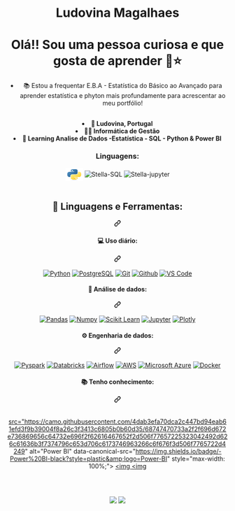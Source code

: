 <div align="center">

 # Ludovina Magalhaes

# Olá!! Sou uma pessoa curiosa e que gosta de aprender 👋⭐

 </div align="center">



<div align="center">

 
- 📚 Estou a frequentar E.B.A - Estatística do Básico ao Avançado para aprender estatística e phyton mais profundamente para acrescentar ao meu portfólio!

##
<!-- List -->
<h4>
    <li> 📌 Ludovina, Portugal </li>
    <li> 👨‍🎓 Informática de Gestão </li>
    <li> 🌱 Learning Analise de Dados -Estatística - SQL - Python & Power BI </li>
    
</h4>

### Linguagens:
<div>
  <img align="center" alt="-Python" height="30" width="40" src="https://raw.githubusercontent.com/devicons/devicon/master/icons/python/python-original.svg">
  <img align="center" alt="Stella-SQL" height="30" width="40" src="https://cdn.jsdelivr.net/gh/devicons/devicon@latest/icons/azuresqldatabase/azuresqldatabase-original.svg" />
  <img align="center" alt="Stella-jupyter" height="30" width="40" src="https://cdn.jsdelivr.net/gh/devicons/devicon@latest/icons/jupyter/jupyter-original-wordmark.svg" />          
                              
</div>
<br>
<div class="markdown-heading" dir="auto"><h2 class="heading-element" dir="auto">🚀 <strong>Linguagens e Ferramentas:</strong></h2><a id="user-content--linguagens-e-ferramentas" class="anchor" aria-label="Permalink: 🚀 Linguagens e Ferramentas:" href="#-linguagens-e-ferramentas"><svg class="octicon octicon-link" viewBox="0 0 16 16" version="1.1" width="16" height="16" aria-hidden="true"><path d="m7.775 3.275 1.25-1.25a3.5 3.5 0 1 1 4.95 4.95l-2.5 2.5a3.5 3.5 0 0 1-4.95 0 .751.751 0 0 1 .018-1.042.751.751 0 0 1 1.042-.018 1.998 1.998 0 0 0 2.83 0l2.5-2.5a2.002 2.002 0 0 0-2.83-2.83l-1.25 1.25a.751.751 0 0 1-1.042-.018.751.751 0 0 1-.018-1.042Zm-4.69 9.64a1.998 1.998 0 0 0 2.83 0l1.25-1.25a.751.751 0 0 1 1.042.018.751.751 0 0 1 .018 1.042l-1.25 1.25a3.5 3.5 0 1 1-4.95-4.95l2.5-2.5a3.5 3.5 0 0 1 4.95 0 .751.751 0 0 1-.018 1.042.751.751 0 0 1-1.042.018 1.998 1.998 0 0 0-2.83 0l-2.5 2.5a1.998 1.998 0 0 0 0 2.83Z"></path></svg></a></div>
<div class="markdown-heading" dir="auto"><h4 class="heading-element" dir="auto">💻 Uso diário:</h4><a id="user-content--uso-diário" class="anchor" aria-label="Permalink: 💻 Uso diário:" href="#-uso-diário"><svg class="octicon octicon-link" viewBox="0 0 16 16" version="1.1" width="16" height="16" aria-hidden="true"><path d="m7.775 3.275 1.25-1.25a3.5 3.5 0 1 1 4.95 4.95l-2.5 2.5a3.5 3.5 0 0 1-4.95 0 .751.751 0 0 1 .018-1.042.751.751 0 0 1 1.042-.018 1.998 1.998 0 0 0 2.83 0l2.5-2.5a2.002 2.002 0 0 0-2.83-2.83l-1.25 1.25a.751.751 0 0 1-1.042-.018.751.751 0 0 1-.018-1.042Zm-4.69 9.64a1.998 1.998 0 0 0 2.83 0l1.25-1.25a.751.751 0 0 1 1.042.018.751.751 0 0 1 .018 1.042l-1.25 1.25a3.5 3.5 0 1 1-4.95-4.95l2.5-2.5a3.5 3.5 0 0 1 4.95 0 .751.751 0 0 1-.018 1.042.751.751 0 0 1-1.042.018 1.998 1.998 0 0 0-2.83 0l-2.5 2.5a1.998 1.998 0 0 0 0 2.83Z"></path></svg></a></div>
<p dir="auto"><a target="_blank" rel="noopener noreferrer nofollow" href="https://camo.githubusercontent.com/89e8b2eeeb9c2652c1dc087a9f72b514d8a50efd787ffced15c6af9c2c718c14/68747470733a2f2f696d672e736869656c64732e696f2f62616467652f2d507974686f6e2d626c61636b3f7374796c653d666c61742d737175617265266c6f676f3d507974686f6e"><img src="https://camo.githubusercontent.com/89e8b2eeeb9c2652c1dc087a9f72b514d8a50efd787ffced15c6af9c2c718c14/68747470733a2f2f696d672e736869656c64732e696f2f62616467652f2d507974686f6e2d626c61636b3f7374796c653d666c61742d737175617265266c6f676f3d507974686f6e" alt="Python" data-canonical-src="https://img.shields.io/badge/-Python-black?style=flat-square&amp;logo=Python" style="max-width: 100%;"></a>
<a target="_blank" rel="noopener noreferrer nofollow" href="https://camo.githubusercontent.com/21758e09923271aeb8f311b50fef422b0084dfa513d41af655f643aef92356fb/68747470733a2f2f696d672e736869656c64732e696f2f62616467652f2d506f737467726553514c2d626c61636b3f7374796c653d666c61742d737175617265266c6f676f3d506f737467726553514c"><img src="https://camo.githubusercontent.com/21758e09923271aeb8f311b50fef422b0084dfa513d41af655f643aef92356fb/68747470733a2f2f696d672e736869656c64732e696f2f62616467652f2d506f737467726553514c2d626c61636b3f7374796c653d666c61742d737175617265266c6f676f3d506f737467726553514c" alt="PostgreSQL" data-canonical-src="https://img.shields.io/badge/-PostgreSQL-black?style=flat-square&amp;logo=PostgreSQL" style="max-width: 100%;"></a>
<a target="_blank" rel="noopener noreferrer nofollow" href="https://camo.githubusercontent.com/c41c5a5f5088cd8aa066a6b1ceffe36e6b7e201d48d308df133f7ff63b723af0/68747470733a2f2f696d672e736869656c64732e696f2f62616467652f2d4c696e75782d626c61636b3f7374796c653d666c61742d737175617265266c6f676f3d4c696e7578"><img 
<a target="_blank" rel="noopener noreferrer nofollow" href="https://camo.githubusercontent.com/6254c12c1ded0af6f19a0ff137ee4e07175d62dfee2724496b75c1e3e8b80668/68747470733a2f2f696d672e736869656c64732e696f2f62616467652f2d4769742d626c61636b3f7374796c653d666c61742d737175617265266c6f676f3d476974"><img src="https://camo.githubusercontent.com/6254c12c1ded0af6f19a0ff137ee4e07175d62dfee2724496b75c1e3e8b80668/68747470733a2f2f696d672e736869656c64732e696f2f62616467652f2d4769742d626c61636b3f7374796c653d666c61742d737175617265266c6f676f3d476974" alt="Git" data-canonical-src="https://img.shields.io/badge/-Git-black?style=flat-square&amp;logo=Git" style="max-width: 100%;"></a>
<a target="_blank" rel="noopener noreferrer nofollow" href="https://camo.githubusercontent.com/a8ef4b1cbafdaa9b284a43bfb7556b1594a59abdd4523ede8b45fedc962cc702/68747470733a2f2f696d672e736869656c64732e696f2f62616467652f2d4769746875622d626c61636b3f7374796c653d666c61742d737175617265266c6f676f3d476974687562"><img src="https://camo.githubusercontent.com/a8ef4b1cbafdaa9b284a43bfb7556b1594a59abdd4523ede8b45fedc962cc702/68747470733a2f2f696d672e736869656c64732e696f2f62616467652f2d4769746875622d626c61636b3f7374796c653d666c61742d737175617265266c6f676f3d476974687562" alt="Github" data-canonical-src="https://img.shields.io/badge/-Github-black?style=flat-square&amp;logo=Github" style="max-width: 100%;"></a>
<a target="_blank" rel="noopener noreferrer nofollow" href="https://camo.githubusercontent.com/c12a03c1a32de1207376b35ec58a65ba96faa1b2a746f7e39b2439bd092ea260/68747470733a2f2f696d672e736869656c64732e696f2f62616467652f2d5653253230436f64652d626c61636b3f7374796c653d666c61742d737175617265266c6f676f3d76697375616c2d73747564696f2d636f6465"><img src="https://camo.githubusercontent.com/c12a03c1a32de1207376b35ec58a65ba96faa1b2a746f7e39b2439bd092ea260/68747470733a2f2f696d672e736869656c64732e696f2f62616467652f2d5653253230436f64652d626c61636b3f7374796c653d666c61742d737175617265266c6f676f3d76697375616c2d73747564696f2d636f6465" alt="VS Code" data-canonical-src="https://img.shields.io/badge/-VS%20Code-black?style=flat-square&amp;logo=visual-studio-code" style="max-width: 100%;"></a></p>
<div class="markdown-heading" dir="auto"><h4 class="heading-element" dir="auto">🎲 Análise de dados:</h4><a id="user-content--análise-de-dados" class="anchor" aria-label="Permalink: 🎲 Análise de dados:" href="#-análise-de-dados"><svg class="octicon octicon-link" viewBox="0 0 16 16" version="1.1" width="16" height="16" aria-hidden="true"><path d="m7.775 3.275 1.25-1.25a3.5 3.5 0 1 1 4.95 4.95l-2.5 2.5a3.5 3.5 0 0 1-4.95 0 .751.751 0 0 1 .018-1.042.751.751 0 0 1 1.042-.018 1.998 1.998 0 0 0 2.83 0l2.5-2.5a2.002 2.002 0 0 0-2.83-2.83l-1.25 1.25a.751.751 0 0 1-1.042-.018.751.751 0 0 1-.018-1.042Zm-4.69 9.64a1.998 1.998 0 0 0 2.83 0l1.25-1.25a.751.751 0 0 1 1.042.018.751.751 0 0 1 .018 1.042l-1.25 1.25a3.5 3.5 0 1 1-4.95-4.95l2.5-2.5a3.5 3.5 0 0 1 4.95 0 .751.751 0 0 1-.018 1.042.751.751 0 0 1-1.042.018 1.998 1.998 0 0 0-2.83 0l-2.5 2.5a1.998 1.998 0 0 0 0 2.83Z"></path></svg></a></div>
<p dir="auto"><a target="_blank" rel="noopener noreferrer nofollow" href="https://camo.githubusercontent.com/3a07293b4a074aea47c40eab00a27a48c8c72c99f533b9bafe4ba1d5f6670334/68747470733a2f2f696d672e736869656c64732e696f2f62616467652f2d50616e6461732d626c61636b3f7374796c653d666c61742d737175617265266c6f676f3d50616e646173"><img src="https://camo.githubusercontent.com/3a07293b4a074aea47c40eab00a27a48c8c72c99f533b9bafe4ba1d5f6670334/68747470733a2f2f696d672e736869656c64732e696f2f62616467652f2d50616e6461732d626c61636b3f7374796c653d666c61742d737175617265266c6f676f3d50616e646173" alt="Pandas" data-canonical-src="https://img.shields.io/badge/-Pandas-black?style=flat-square&amp;logo=Pandas" style="max-width: 100%;"></a>
<a target="_blank" rel="noopener noreferrer nofollow" href="https://camo.githubusercontent.com/2a4fab58c571490d8a317cde618e0193b2adb1f7099131f7c3eea7c3ddd154a1/68747470733a2f2f696d672e736869656c64732e696f2f62616467652f2d4e756d70792d626c61636b3f7374796c653d666c61742d737175617265266c6f676f3d4e756d7079"><img src="https://camo.githubusercontent.com/2a4fab58c571490d8a317cde618e0193b2adb1f7099131f7c3eea7c3ddd154a1/68747470733a2f2f696d672e736869656c64732e696f2f62616467652f2d4e756d70792d626c61636b3f7374796c653d666c61742d737175617265266c6f676f3d4e756d7079" alt="Numpy" data-canonical-src="https://img.shields.io/badge/-Numpy-black?style=flat-square&amp;logo=Numpy" style="max-width: 100%;"></a>
<a target="_blank" rel="noopener noreferrer nofollow" href="https://camo.githubusercontent.com/2e76934dbeca23adcb20a34f80a6fd938398a94f573fa1f967932e690c228b21/68747470733a2f2f696d672e736869656c64732e696f2f62616467652f2d5363696b69742532304c6561726e2d626c61636b3f7374796c653d666c61742d737175617265266c6f676f3d7363696b69742d6c6561726e"><img src="https://camo.githubusercontent.com/2e76934dbeca23adcb20a34f80a6fd938398a94f573fa1f967932e690c228b21/68747470733a2f2f696d672e736869656c64732e696f2f62616467652f2d5363696b69742532304c6561726e2d626c61636b3f7374796c653d666c61742d737175617265266c6f676f3d7363696b69742d6c6561726e" alt="Scikit Learn" data-canonical-src="https://img.shields.io/badge/-Scikit%20Learn-black?style=flat-square&amp;logo=scikit-learn" style="max-width: 100%;"></a>
<a target="_blank" rel="noopener noreferrer nofollow" href="https://camo.githubusercontent.com/bbe2923c671f9c483e4c6f7213e9d0d74ecf32585ac6b385a8b9f93846f2511a/68747470733a2f2f696d672e736869656c64732e696f2f62616467652f2d4a7570797465722d626c61636b3f7374796c653d666c61742d737175617265266c6f676f3d4a757079746572"><img src="https://camo.githubusercontent.com/bbe2923c671f9c483e4c6f7213e9d0d74ecf32585ac6b385a8b9f93846f2511a/68747470733a2f2f696d672e736869656c64732e696f2f62616467652f2d4a7570797465722d626c61636b3f7374796c653d666c61742d737175617265266c6f676f3d4a757079746572" alt="Jupyter" data-canonical-src="https://img.shields.io/badge/-Jupyter-black?style=flat-square&amp;logo=Jupyter" style="max-width: 100%;"></a>
<a target="_blank" rel="noopener noreferrer nofollow" href="https://camo.githubusercontent.com/d157e89ad02cf0ccb8f433191e6c5c0e91ba2b8962d987b30508550a36ee293c/68747470733a2f2f696d672e736869656c64732e696f2f62616467652f2d506c6f746c792d626c61636b3f7374796c653d666c61742d737175617265266c6f676f3d506c6f746c79"><img src="https://camo.githubusercontent.com/d157e89ad02cf0ccb8f433191e6c5c0e91ba2b8962d987b30508550a36ee293c/68747470733a2f2f696d672e736869656c64732e696f2f62616467652f2d506c6f746c792d626c61636b3f7374796c653d666c61742d737175617265266c6f676f3d506c6f746c79" alt="Plotly" data-canonical-src="https://img.shields.io/badge/-Plotly-black?style=flat-square&amp;logo=Plotly" style="max-width: 100%;"></a></p>
<div class="markdown-heading" dir="auto"><h4 class="heading-element" dir="auto">⚙️ Engenharia de dados:</h4><a id="user-content-️-engenharia-de-dados" class="anchor" aria-label="Permalink: ⚙️ Engenharia de dados:" href="#️-engenharia-de-dados"><svg class="octicon octicon-link" viewBox="0 0 16 16" version="1.1" width="16" height="16" aria-hidden="true"><path d="m7.775 3.275 1.25-1.25a3.5 3.5 0 1 1 4.95 4.95l-2.5 2.5a3.5 3.5 0 0 1-4.95 0 .751.751 0 0 1 .018-1.042.751.751 0 0 1 1.042-.018 1.998 1.998 0 0 0 2.83 0l2.5-2.5a2.002 2.002 0 0 0-2.83-2.83l-1.25 1.25a.751.751 0 0 1-1.042-.018.751.751 0 0 1-.018-1.042Zm-4.69 9.64a1.998 1.998 0 0 0 2.83 0l1.25-1.25a.751.751 0 0 1 1.042.018.751.751 0 0 1 .018 1.042l-1.25 1.25a3.5 3.5 0 1 1-4.95-4.95l2.5-2.5a3.5 3.5 0 0 1 4.95 0 .751.751 0 0 1-.018 1.042.751.751 0 0 1-1.042.018 1.998 1.998 0 0 0-2.83 0l-2.5 2.5a1.998 1.998 0 0 0 0 2.83Z"></path></svg></a></div>
<p dir="auto"><a target="_blank" rel="noopener noreferrer nofollow" href="https://camo.githubusercontent.com/8d40fee5c555ff17d0f5b399532b365f152d1168e1172d1dc6b66799a306bd41/68747470733a2f2f696d672e736869656c64732e696f2f62616467652f2d5079737061726b2d626c61636b3f7374796c653d666c61742d737175617265266c6f676f3d4170616368652d537061726b"><img src="https://camo.githubusercontent.com/8d40fee5c555ff17d0f5b399532b365f152d1168e1172d1dc6b66799a306bd41/68747470733a2f2f696d672e736869656c64732e696f2f62616467652f2d5079737061726b2d626c61636b3f7374796c653d666c61742d737175617265266c6f676f3d4170616368652d537061726b" alt="Pyspark" data-canonical-src="https://img.shields.io/badge/-Pyspark-black?style=flat-square&amp;logo=Apache-Spark" style="max-width: 100%;"></a>
<a target="_blank" rel="noopener noreferrer nofollow" href="https://camo.githubusercontent.com/ac31cdc5ec9a333e639da2562355091b77402f3ed1df70633abb966ecea96c32/68747470733a2f2f696d672e736869656c64732e696f2f62616467652f2d44617461627269636b732d626c61636b3f7374796c653d666c61742d737175617265266c6f676f3d44617461627269636b73"><img src="https://camo.githubusercontent.com/ac31cdc5ec9a333e639da2562355091b77402f3ed1df70633abb966ecea96c32/68747470733a2f2f696d672e736869656c64732e696f2f62616467652f2d44617461627269636b732d626c61636b3f7374796c653d666c61742d737175617265266c6f676f3d44617461627269636b73" alt="Databricks" data-canonical-src="https://img.shields.io/badge/-Databricks-black?style=flat-square&amp;logo=Databricks" style="max-width: 100%;"></a>
<a target="_blank" rel="noopener noreferrer nofollow" href="https://camo.githubusercontent.com/fa7cc6fc76917a33eabd48f45d1152c08a09a2cd6274ed08e04ad9e6fbabf265/68747470733a2f2f696d672e736869656c64732e696f2f62616467652f2d4861646f6f702d626c61636b3f7374796c653d666c61742d737175617265266c6f676f3d4170616368652d4861646f6f70"><img 
<a target="_blank" rel="noopener noreferrer nofollow" href="https://camo.githubusercontent.com/97311971883034c1d2934504d3cd15a6f454ac18cbc0541320149c9458f8549a/68747470733a2f2f696d672e736869656c64732e696f2f62616467652f2d416972666c6f772d626c61636b3f7374796c653d666c61742d737175617265266c6f676f3d4170616368652d416972666c6f77"><img src="https://camo.githubusercontent.com/97311971883034c1d2934504d3cd15a6f454ac18cbc0541320149c9458f8549a/68747470733a2f2f696d672e736869656c64732e696f2f62616467652f2d416972666c6f772d626c61636b3f7374796c653d666c61742d737175617265266c6f676f3d4170616368652d416972666c6f77" alt="Airflow" data-canonical-src="https://img.shields.io/badge/-Airflow-black?style=flat-square&amp;logo=Apache-Airflow" style="max-width: 100%;"></a>
<a target="_blank" rel="noopener noreferrer nofollow" href="https://camo.githubusercontent.com/ae5568dc74166fb672dfa85003b3b1f5d740313038f350daf7e590d81f2b96cc/68747470733a2f2f696d672e736869656c64732e696f2f62616467652f2d4157532d626c61636b3f7374796c653d666c61742d737175617265266c6f676f3d416d617a6f6e2d415753"><img src="https://camo.githubusercontent.com/ae5568dc74166fb672dfa85003b3b1f5d740313038f350daf7e590d81f2b96cc/68747470733a2f2f696d672e736869656c64732e696f2f62616467652f2d4157532d626c61636b3f7374796c653d666c61742d737175617265266c6f676f3d416d617a6f6e2d415753" alt="AWS" data-canonical-src="https://img.shields.io/badge/-AWS-black?style=flat-square&amp;logo=Amazon-AWS" style="max-width: 100%;"></a>
<a target="_blank" rel="noopener noreferrer nofollow" href="https://camo.githubusercontent.com/e13946180e64974bc40664713650eb4598eddbd39ec231d83a50d05d7f9e23d2/68747470733a2f2f696d672e736869656c64732e696f2f62616467652f2d417a7572652d626c61636b3f7374796c653d666c61742d737175617265266c6f676f3d4d6963726f736f66742d417a757265"><img src="https://camo.githubusercontent.com/e13946180e64974bc40664713650eb4598eddbd39ec231d83a50d05d7f9e23d2/68747470733a2f2f696d672e736869656c64732e696f2f62616467652f2d417a7572652d626c61636b3f7374796c653d666c61742d737175617265266c6f676f3d4d6963726f736f66742d417a757265" alt="Microsoft Azure" data-canonical-src="https://img.shields.io/badge/-Azure-black?style=flat-square&amp;logo=Microsoft-Azure" style="max-width: 100%;"></a>
<a target="_blank" rel="noopener noreferrer nofollow" href="https://camo.githubusercontent.com/a090e06406fb4393097132203eb75c34094a197991c23293f9b18127c55797f1/68747470733a2f2f696d672e736869656c64732e696f2f62616467652f2d446f636b65722d626c61636b3f7374796c653d666c61742d737175617265266c6f676f3d446f636b6572"><img src="https://camo.githubusercontent.com/a090e06406fb4393097132203eb75c34094a197991c23293f9b18127c55797f1/68747470733a2f2f696d672e736869656c64732e696f2f62616467652f2d446f636b65722d626c61636b3f7374796c653d666c61742d737175617265266c6f676f3d446f636b6572" alt="Docker" data-canonical-src="https://img.shields.io/badge/-Docker-black?style=flat-square&amp;logo=Docker" style="max-width: 100%;"></a></p>
<div class="markdown-heading" dir="auto"><h4 class="heading-element" dir="auto">📚 Tenho conhecimento:</h4><a id="user-content--tenho-conhecimento" class="anchor" aria-label="Permalink: 📚 Tenho conhecimento:" href="#-tenho-conhecimento-básico"><svg class="octicon octicon-link" viewBox="0 0 16 16" version="1.1" width="16" height="16" aria-hidden="true"><path d="m7.775 3.275 1.25-1.25a3.5 3.5 0 1 1 4.95 4.95l-2.5 2.5a3.5 3.5 0 0 1-4.95 0 .751.751 0 0 1 .018-1.042.751.751 0 0 1 1.042-.018 1.998 1.998 0 0 0 2.83 0l2.5-2.5a2.002 2.002 0 0 0-2.83-2.83l-1.25 1.25a.751.751 0 0 1-1.042-.018.751.751 0 0 1-.018-1.042Zm-4.69 9.64a1.998 1.998 0 0 0 2.83 0l1.25-1.25a.751.751 0 0 1 1.042.018.751.751 0 0 1 .018 1.042l-1.25 1.25a3.5 3.5 0 1 1-4.95-4.95l2.5-2.5a3.5 3.5 0 0 1 4.95 0 .751.751 0 0 1-.018 1.042.751.751 0 0 1-1.042.018 1.998 1.998 0 0 0-2.83 0l-2.5 2.5a1.998 1.998 0 0 0 0 2.83Z"></path></svg></a></div>
<p dir="auto"><a target="_blank" rel="noopener noreferrer nofollow" href="https://camo.githubusercontent.com/4f2b2819c2e49d1303cdfdd947f0dd640a03beb6708e48c8243aa557b3697d92/68747470733a2f2f696d672e736869656c64732e696f2f62616467652f2d4a656e6b696e732d626c61636b3f7374796c653d666c61742d737175617265266c6f676f3d4a656e6b696e73"><img  href="https://camo.githubusercontent.com/c144a6ec23b4c14e15255661c15062753dc7710aa3ea28f43e882c21c75eed8a/68747470733a2f2f696d672e736869656c64732e696f2f62616467652f2d4d6f6e676f44422d626c61636b3f7374796c653d706c6173746963266c6f676f3d4d6f6e676f6462"><img 

src="https://camo.githubusercontent.com/4dab3efa70dca2c447bd94eab61efd3f9b39004f8a26c3f3413c6805b0b60d35/68747470733a2f2f696d672e736869656c64732e696f2f62616467652f2d506f77657225323042492d626c61636b3f7374796c653d706c6173746963266c6f676f3d506f7765722d4249" alt="Power BI" data-canonical-src="https://img.shields.io/badge/-Power%20BI-black?style=plastic&amp;logo=Power-BI" style="max-width: 100%;"></a>
<a target="_blank" rel="noopener noreferrer nofollow" href="https://camo.githubusercontent.com/668d5cf2ee3ebb269a9bd7e821af4cbece1831e2c8d6c0827264f084621de7c1/68747470733a2f2f696d672e736869656c64732e696f2f62616467652f2d5461626c6561752d626c61636b3f7374796c653d706c6173746963266c6f676f3d5461626c656175"><img 
<a target="_blank" rel="noopener noreferrer nofollow" href="https://camo.githubusercontent.com/bc14b1df45df1d2e1f46943b95ed2bce63d6ce88febe9da64fd15c15335be967/68747470733a2f2f696d672e736869656c64732e696f2f62616467652f2d522d626c61636b3f7374796c653d666c61742d737175617265266c6f676f3d52"><img 


 <br>


## 

<div>
  <a href = "mailto:lagmagalhaes@gmail.com"><img src="https://img.shields.io/badge/Gmail-D14836?style=for-the-badge&logo=gmail&logoColor=white"></a>
  <a href="https://www.linkedin.com/in/ludovina-magalhaes" target="_blank"><img src="https://img.shields.io/badge/-LinkedIn-%230077B5?style=for-the-badge&logo=linkedin&logoColor=white" target="_blank"></a>
 

</div>



 

</div>
